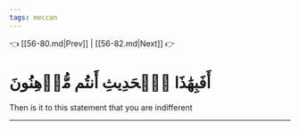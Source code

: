 ```yaml
---
tags: meccan
---
```


👈 [[56-80.md|Prev]] | [[56-82.md|Next]] 👉

# أَفَبِهَٰذَا ٱلۡحَدِيثِ أَنتُم مُّدۡهِنُونَ

Then is it to this statement that you are indifferent

---

